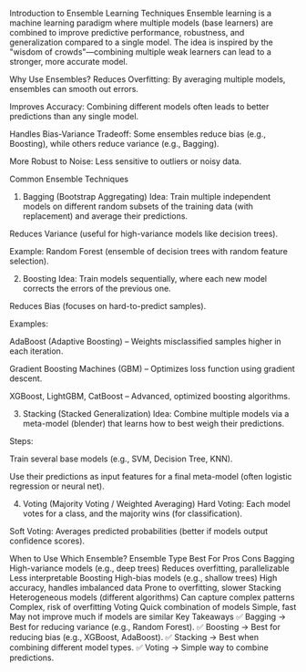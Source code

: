 Introduction to Ensemble Learning Techniques
Ensemble learning is a machine learning paradigm where multiple models (base learners) are combined to improve predictive performance, robustness, and generalization compared to a single model. The idea is inspired by the "wisdom of crowds"—combining multiple weak learners can lead to a stronger, more accurate model.

Why Use Ensembles?
Reduces Overfitting: By averaging multiple models, ensembles can smooth out errors.

Improves Accuracy: Combining different models often leads to better predictions than any single model.

Handles Bias-Variance Tradeoff: Some ensembles reduce bias (e.g., Boosting), while others reduce variance (e.g., Bagging).

More Robust to Noise: Less sensitive to outliers or noisy data.

Common Ensemble Techniques
1. Bagging (Bootstrap Aggregating)
Idea: Train multiple independent models on different random subsets of the training data (with replacement) and average their predictions.

Reduces Variance (useful for high-variance models like decision trees).

Example: Random Forest (ensemble of decision trees with random feature selection).

2. Boosting
Idea: Train models sequentially, where each new model corrects the errors of the previous one.

Reduces Bias (focuses on hard-to-predict samples).

Examples:

AdaBoost (Adaptive Boosting) – Weights misclassified samples higher in each iteration.

Gradient Boosting Machines (GBM) – Optimizes loss function using gradient descent.

XGBoost, LightGBM, CatBoost – Advanced, optimized boosting algorithms.

3. Stacking (Stacked Generalization)
Idea: Combine multiple models via a meta-model (blender) that learns how to best weigh their predictions.

Steps:

Train several base models (e.g., SVM, Decision Tree, KNN).

Use their predictions as input features for a final meta-model (often logistic regression or neural net).

4. Voting (Majority Voting / Weighted Averaging)
Hard Voting: Each model votes for a class, and the majority wins (for classification).

Soft Voting: Averages predicted probabilities (better if models output confidence scores).

When to Use Which Ensemble?
Ensemble Type	Best For	Pros	Cons
Bagging	High-variance models (e.g., deep trees)	Reduces overfitting, parallelizable	Less interpretable
Boosting	High-bias models (e.g., shallow trees)	High accuracy, handles imbalanced data	Prone to overfitting, slower
Stacking	Heterogeneous models (different algorithms)	Can capture complex patterns	Complex, risk of overfitting
Voting	Quick combination of models	Simple, fast	May not improve much if models are similar
Key Takeaways
✅ Bagging → Best for reducing variance (e.g., Random Forest).
✅ Boosting → Best for reducing bias (e.g., XGBoost, AdaBoost).
✅ Stacking → Best when combining different model types.
✅ Voting → Simple way to combine predictions.
